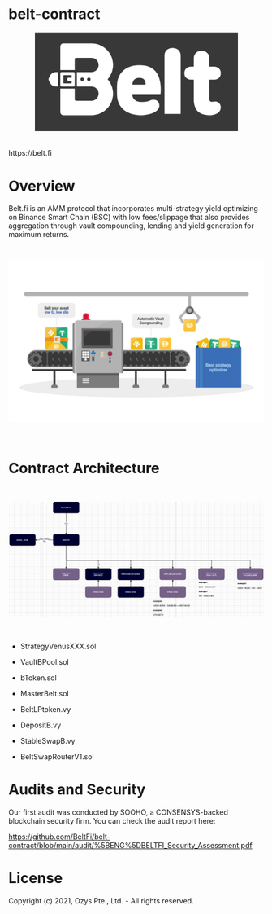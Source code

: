 # belt-contract
 
<p align="center">
<img src="./img/belt_logo.png" width="400">
</p>
<br>
https://belt.fi 
 
# Overview

Belt.fi is an AMM protocol that incorporates multi-strategy yield optimizing on Binance Smart Chain (BSC) with low fees/slippage that also provides aggregation through vault compounding, lending and yield generation for maximum returns. 

<br>
<p align="center">
<img src="./img/belt.jpg" width="600">
</p>
<br>

# Contract Architecture

<br>
<p align="center">
<img src="./img/contract_arch.png" width="900">
</p>
<br>
 
- StrategyVenusXXX.sol 

- VaultBPool.sol 

- bToken.sol 

- MasterBelt.sol 

- BeltLPtoken.vy 

- DepositB.vy 

- StableSwapB.vy 

- BeltSwapRouterV1.sol

# Audits and Security

Our first audit was conducted by SOOHO, a CONSENSYS-backed blockchain security firm. 
You can check the audit report here: 

https://github.com/BeltFi/belt-contract/blob/main/audit/%5BENG%5DBELTFI_Security_Assessment.pdf

# License

Copyright (c) 2021, Ozys Pte., Ltd. - All rights reserved. 
